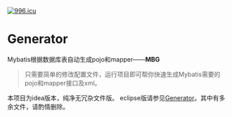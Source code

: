 <a href="https://996.icu"><img src="https://img.shields.io/badge/link-996.icu-red.svg" alt="996.icu" /></a>

# Generator
Mybatis根据数据库表自动生成pojo和mapper——**MBG**

> 只需要简单的修改配置文件，运行项目即可帮你快速生成Mybatis需要的pojo和mapper接口及xml。

本项目为idea版本，纯净无冗杂文件版。
eclipse版请参见[Generator](https://github.com/hanhanhanxu/Generator)。其中有多余文件，请酌情删除。
